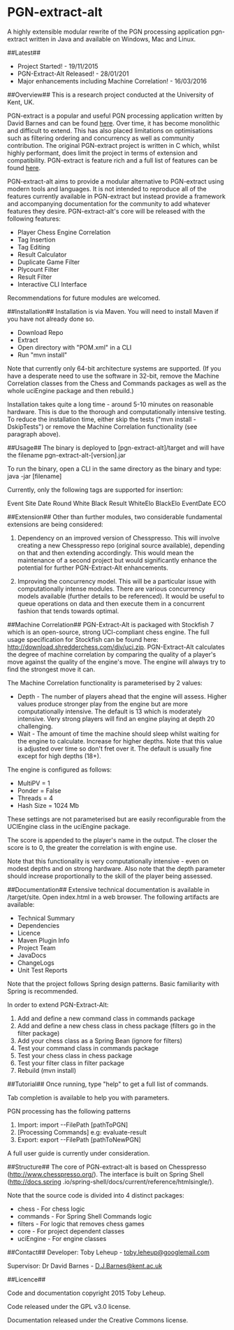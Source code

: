 # PGN-extract-alt
A highly extensible modular rewrite of the PGN processing application pgn-extract written in Java and available on Windows, Mac and Linux.

##Latest##
 <ul>
 	<li>Project Started! - 19/11/2015</li>
 	<li>PGN-Extract-Alt Released! - 28/01/201</li>
 	<li>Major enhancements including Machine Correlation! - 16/03/2016</li>
 </ul>

##Overview##
This is a research project conducted at the University of Kent, UK.

PGN-extract is a popular and useful PGN processing application written by David Barnes and can be found <a href="https://www.cs.kent.ac.uk/people/staff/djb/pgn-extract/">here</a>. Over time, it has become monolithic and difficult to extend. This has also placed limitations on optimisations such as filtering ordering and concurrency as well as community contribution. The original PGN-extract project is written in C which, whilst highly performant, does limit the project in terms of extension and compatibility. PGN-extract is feature rich and a full list of features can be found <a href="https://www.cs.kent.ac.uk/people/staff/djb/pgn-extract/help.html">here</a>.

PGN-extract-alt aims to provide a modular alternative to PGN-extract using modern tools and languages. It is not intended to reproduce all of the features currently available in PGN-extract but instead provide a framework and accompanying documentation for the community to add whatever features they desire. PGN-extract-alt's core will be released with the following features:

<ul>
	<li>Player Chess Engine Correlation</li>
	<li>Tag Insertion</li>
	<li>Tag Editing</li>
	<li>Result Calculator</li>
	<li>Duplicate Game Filter</li>
	<li>Plycount Filter</li>
	<li>Result Filter</li>
	<li>Interactive CLI Interface</li>
</ul>

Recommendations for future modules are welcomed. 

##Installation##
Installation is via Maven. You will need to install Maven if you have not already done so.

* Download Repo
* Extract
* Open directory with "POM.xml" in a CLI
* Run "mvn install"

Note that currently only 64-bit architecture systems are supported. (If you have a desperate need to use the software in 32-bit, 
remove the Machine Correlation classes from the Chess and Commands packages as well as the whole uciEngine package and then rebuild.)

Installation takes quite a long time - around 5-10 minutes on reasonable hardware. This is due to the thorough and computationally intensive 
testing. To reduce the installation time, either skip the tests ("mvn install -DskipTests") or remove the Machine Correlation functionality (see 
paragraph above).

##Usage##
The binary is deployed to [pgn-extract-alt]/target and will have the filename pgn-extract-alt-[version].jar

To run the binary, open a CLI in the same directory as the binary and type: java -jar [filename]

Currently, only the following tags are supported for insertion:

Event
Site
Date
Round
White
Black
Result
WhiteElo
BlackElo
EventDate
ECO

##Extension##
Other than further modules, two considerable fundamental extensions are being considered:

1. Dependency on an improved version of Chesspresso. This will involve creating a new Chesspresso repo (original source available), depending on that and then extending accordingly. This would mean the maintenance of a second project but would significantly enhance the potential for further PGN-Extract-Alt enhancements.

2. Improving the concurrency model. This will be a particular issue with computationally intense modules. There are various concurrency models available (further details to be referenced). It would be useful to queue operations on data and then execute them in a concurrent fashion that tends towards optimal.

##Machine Correlation##
PGN-Extract-Alt is packaged with Stockfish 7 which is an open-source, strong UCI-compliant chess engine. The full usage specification for Stockfish
 can be found here: http://download.shredderchess.com/div/uci.zip. PGN-Extract-Alt calculates the degree of machine correlation by comparing the 
 quality of a player's move against the quality of the engine's move. The engine will always try to find the strongest move it can.
 
The Machine Correlation functionality is parameterised by 2 values:
 
 * Depth - The number of players ahead that the engine will assess. Higher values produce stronger play from the engine but are more 
 computationally intensive. The default is 13 which is moderately intensive. Very strong players will find an engine playing at depth 20 challenging.
 * Wait - The amount of time the machine should sleep whilst waiting for the engine to calculate. Increase for higher depths. Note that this value 
 is adjusted over time so don't fret over it. The default is usually fine except for high depths (18+).
 
The engine is configured as follows:

* MultiPV = 1
* Ponder = False
* Threads = 4
* Hash Size = 1024 Mb
	
These settings are not parameterised but are easily reconfigurable from the UCIEngine class in the uciEngine package.

The score is appended to the player's name in the output. The closer the score is to 0, the greater the correlation is with engine use.

Note that this functionality is very computationally intensive - even on modest depths and on strong hardware. Also note that the depth parameter 
should increase proportionally to the skill of the player being assessed. 

##Documentation##
Extensive technical documentation is available in <pgn-extract-alt>/target/site. Open index.html in a web browser. The following artifacts are 
available:
 
 * Technical Summary
 * Dependencies
 * Licence
 * Maven Plugin Info
 * Project Team
 * JavaDocs
 * ChangeLogs
 * Unit Test Reports
 
Note that the project follows Spring design patterns. Basic familiarity with Spring is recommended.

In order to extend PGN-Extract-Alt:

1. Add and define a new command class in commands package
2. Add and define a new chess class in chess package (filters go in the filter package)
3. Add your chess class as a Spring Bean (ignore for filters)
4. Test your command class in commands package
5. Test your chess class in chess package
6. Test your filter class in filter package
6. Rebuild (mvn install)
 
##Tutorial##
Once running, type "help" to get a full list of commands.

Tab completion is available to help you with parameters.

PGN processing has the following patterns

1. Import: import --FilePath [pathToPGN]
2. [Processing Commands] e.g: evaluate-result
3. Export: export --FilePath [pathToNewPGN]

A full user guide is currently under consideration.

##Structure##
The core of PGN-extract-alt is based on Chesspresso (http://www.chesspresso.org/). The interface is built on Spring Shell (http://docs.spring
.io/spring-shell/docs/current/reference/htmlsingle/).

Note that the source code is divided into 4 distinct packages:

* chess - For chess logic
* commands - For Spring Shell Commands logic
* filters - For logic that removes chess games
* core - For project dependent classes
* uciEngine - For engine classes

##Contact##
Developer: Toby Leheup - toby.leheup@googlemail.com

Supervisor: Dr David Barnes - D.J.Barnes@kent.ac.uk

##Licence##

Code and documentation copyright 2015 Toby Leheup.

Code released under the GPL v3.0 license.

Documentation released under the Creative Commons license.
